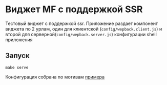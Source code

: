 # Виджет MF с поддержкой SSR
Тестовый виджет с поддержкой ssr. Приложение раздает компонент виджета по 2 урлам, один для клиентской (`config/wepback.client.js`) и второй для серверной(`config/wepback.server.js`) конфигурации shell приложения

## Запуск
```
make serve
```

Конфигурация собрана по мотивам [примера](https://github.com/module-federation/module-federation-examples/blob/master/server-side-rendering/README.md) 


